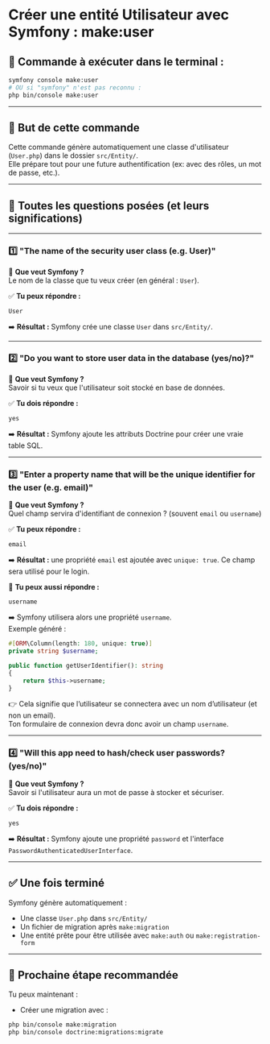 # Créer une entité Utilisateur avec Symfony : make:user

## 📌 Commande à exécuter dans le terminal :
```bash
symfony console make:user
# OU si "symfony" n'est pas reconnu :
php bin/console make:user
```

---

## 🔄 But de cette commande
Cette commande génère automatiquement une classe d'utilisateur (`User.php`) dans le dossier `src/Entity/`.  
Elle prépare tout pour une future authentification (ex: avec des rôles, un mot de passe, etc.).

---

## 🧠 Toutes les questions posées (et leurs significations)

---

### 1️⃣ "The name of the security user class (e.g. User)"

🔹 **Que veut Symfony ?**  
Le nom de la classe que tu veux créer (en général : `User`).

✅ **Tu peux répondre :**
```
User
```

➡️ **Résultat :** Symfony crée une classe `User` dans `src/Entity/`.

---

### 2️⃣ "Do you want to store user data in the database (yes/no)?"

🔹 **Que veut Symfony ?**  
Savoir si tu veux que l'utilisateur soit stocké en base de données.

✅ **Tu dois répondre :**
```
yes
```

➡️ **Résultat :** Symfony ajoute les attributs Doctrine pour créer une vraie table SQL.

---

### 3️⃣ "Enter a property name that will be the unique identifier for the user (e.g. email)"

🔹 **Que veut Symfony ?**  
Quel champ servira d'identifiant de connexion ? (souvent `email` ou `username`)

✅ **Tu peux répondre :**
```
email
```

➡️ **Résultat :** une propriété `email` est ajoutée avec `unique: true`. Ce champ sera utilisé pour le login.

🔁 **Tu peux aussi répondre :**
```
username
```

➡️ Symfony utilisera alors une propriété `username`.  
Exemple généré :

```php
#[ORM\Column(length: 180, unique: true)]
private string $username;

public function getUserIdentifier(): string
{
    return $this->username;
}
```

👉 Cela signifie que l’utilisateur se connectera avec un nom d’utilisateur (et non un email).  
Ton formulaire de connexion devra donc avoir un champ `username`.

---

### 4️⃣ "Will this app need to hash/check user passwords? (yes/no)"

🔹 **Que veut Symfony ?**  
Savoir si l'utilisateur aura un mot de passe à stocker et sécuriser.

✅ **Tu dois répondre :**
```
yes
```

➡️ **Résultat :** Symfony ajoute une propriété `password` et l'interface `PasswordAuthenticatedUserInterface`.

---

## ✅ Une fois terminé
Symfony génère automatiquement :
- Une classe `User.php` dans `src/Entity/`
- Un fichier de migration après `make:migration`
- Une entité prête pour être utilisée avec `make:auth` ou `make:registration-form`

---

## 🚀 Prochaine étape recommandée

Tu peux maintenant :
- Créer une migration avec :
```bash
php bin/console make:migration
php bin/console doctrine:migrations:migrate
```

